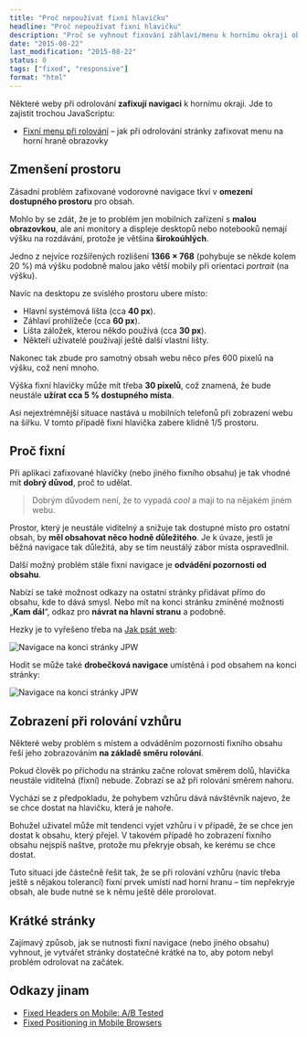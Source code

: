 ```yaml
---
title: "Proč nepoužívat fixní hlavičku"
headline: "Proč nepoužívat fixní hlavičku"
description: "Proč se vyhnout fixování záhlaví/menu k hornímu okraji obrazovky."
date: "2015-08-22"
last_modification: "2015-08-22"
status: 0
tags: ["fixed", "responsive"]
format: "html"
---
```


<p>Některé weby při odrolování <b>zafixují navigaci</b> k hornímu okraji. Jde to zajistit trochou JavaScriptu:</p>

<div class="internal-content">
  <ul>
    <li><a href="/fixni-menu">Fixní menu při rolování</a> – jak při odrolování stránky zafixovat menu na horní hraně obrazovky</li>
  </ul>
</div>


<h2 id="prostor">Zmenšení prostoru</h2>

<p>Zásadní problém zafixované vodorovné navigace tkví v <b>omezení dostupného prostoru</b> pro obsah.</p>

<p>Mohlo by se zdát, že je to problém jen mobilních zařízení s <b>malou obrazovkou</b>, ale ani monitory a displeje desktopů nebo notebooků nemají výšku na rozdávání, protože je většina <b>širokoúhlých</b>.</p>

<p>Jedno z nejvíce rozšířených rozlišení <b>1366 × 768</b> (pohybuje se někde kolem 20 %) má výšku podobně malou jako větší mobily při orientaci <i>portrait</i> (na výšku).</p>

<p>Navíc na desktopu ze svislého prostoru ubere místo:</p>

<ul>
  <li>Hlavní systémová lišta (cca <b>40 px</b>).</li>
  
  <li>Záhlaví prohlížeče (cca <b>60 px</b>).</li>
  
  <li>Lišta záložek, kterou někdo používá (cca <b>30 px</b>).</li>
  
  <li>Někteří uživatelé používají ještě další vlastní lišty.</li>
</ul>

<p>Nakonec tak zbude pro samotný obsah webu něco přes 600 pixelů na výšku, což není mnoho.</p>

<p>Výška fixní hlavičky může mít třeba <b>30 pixelů</b>, což znamená, že bude neustále <b>užírat cca 5 % dostupného místa</b>.</p>

<p>Asi nejextrémnější situace nastává u mobilních telefonů při zobrazení webu na šířku. V tomto případě fixní hlavička zabere klidně 1/5 prostoru.</p>


<h2 id="fixni">Proč fixní</h2>

<p>Při aplikaci zafixované hlavičky (nebo jiného fixního obsahu) je tak vhodné mít <b>dobrý důvod</b>, proč to udělat.</p>

<blockquote>
  <p>Dobrým důvodem není, že to vypadá <i lang="en">cool</i> a mají to na nějakém jiném webu.</p>
</blockquote>








<p>Prostor, který je neustále viditelný a snižuje tak dostupné místo pro ostatní obsah, by <b>měl obsahovat něco hodně důležitého</b>. Je k úvaze, jestli je běžná navigace tak důležitá, aby se tím neustálý zábor místa ospravedlnil.</p>

<p>Další možný problém stále fixní navigace je <b>odvádění pozornosti od obsahu</b>.</p>

<p>Nabízí se také možnost odkazy na ostatní stránky přidávat přímo do obsahu, kde to dává smysl. Nebo mít na konci stránku zmíněné možnosti „<b>Kam dál</b>“, odkaz pro <b>návrat na hlavní stranu</b> a podobně.</p>

<p>Hezky je to vyřešeno třeba na <a href="http://www.jakpsatweb.cz">Jak psát web</a>:</p>

<p><img src="/files/fixni-hlavicka/jpw-navigace.png" alt="Navigace na konci stránky JPW" class="border"></p>
















<p>Hodit se může také <b>drobečková navigace</b> umístěná i pod obsahem na konci stránky:</p>

<p><img src="/files/fixni-hlavicka/drobeckova-navigace.png" alt="Navigace na konci stránky JPW" class="border"></p>






<h2 id="rolovani-nahoru">Zobrazení při rolování vzhůru</h2>

<p>Některé weby problém s místem a odváděním pozornosti fixního obsahu řeší jeho zobrazováním <b>na základě směru rolování</b>.</p>

<p>Pokud člověk po příchodu na stránku začne rolovat směrem dolů, hlavička neustále viditelná (fixní) nebude. Zobrazí se až při rolování směrem nahoru.</p>


<p>Vychází se z předpokladu, že pohybem vzhůru dává návštěvník najevo, že se chce dostat na hlavičku, která je nahoře.</p>

<p>Bohužel uživatel může mít tendenci vyjet vzhůru i v případě, že se chce jen dostat k obsahu, který přejel. V takovém případě ho zobrazení fixního obsahu nejspíš naštve, protože mu překryje obsah, ke kerému se chce dostat.</p>

<p>Tuto situaci jde částečně řešit tak, že se při rolování vzhůru (navíc třeba ještě s nějakou tolerancí) fixní prvek umístí nad horní hranu – tím nepřekryje obsah, ale bude nutné se k němu ještě déle prorolovat.</p>



<h2 id="kratke">Krátké stránky</h2>

<p>Zajímavý způsob, jak se nutnosti fixní navigace (nebo jiného obsahu) vyhnout, je vytvářet stránky dostatečné krátké na to, aby potom  nebyl problém odrolovat na začátek.</p>



<h2 id="odkazy">Odkazy jinam</h2>

<ul>
  <li><a href="http://exisweb.net/abtest-fixed-navbar">Fixed Headers on Mobile: A/B Tested</a></li>
  <li><a href="http://bradfrost.com/blog/mobile/fixed-position/">Fixed Positioning in Mobile Browsers</a></li>
</ul>